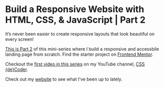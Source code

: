 # Build a Responsive Website with HTML, CSS, & JavaScript | Part 2

 It’s never been easier to create responsive layouts that look beautiful on every screen!

[This is Part 2](https://youtu.be/8qNubdMMDRs) of this mini-series where I build a responsive and accessbile landing page from scratch. Find the starter project on [Frontend Mentor](https://www.frontendmentor.io/challenges/news-homepage-H6SWTa1MFl).

Checkout the [first video in this series](https://www.youtube.com/watch?v=NkxXterRidg&t=26s) on my YouTube channel, [CSS {de}Coder](https://www.youtube.com/@CSSdeCoder). 

Check out my [website](https://allisonmleggett.netlify.app/) to see what I've been up to lately.